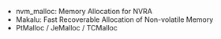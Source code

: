 * nvm_malloc: Memory Allocation for NVRA
* Makalu: Fast Recoverable Allocation of Non-volatile Memory
* PtMalloc / JeMalloc / TCMalloc
